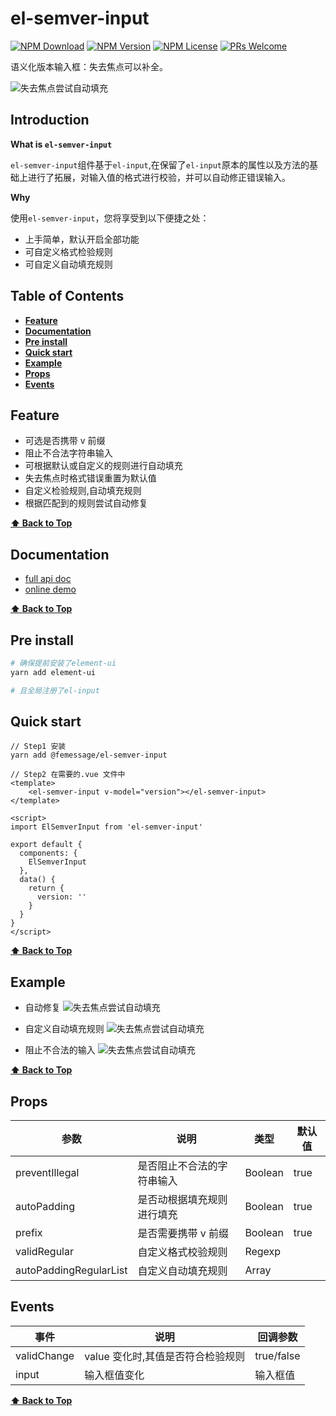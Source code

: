 # el-semver-input

[![NPM Download](https://img.shields.io/npm/dm/@femessage/el-semver-input.svg)](https://www.npmjs.com/package/@femessage/el-semver-input)
[![NPM Version](https://img.shields.io/npm/v/@femessage/el-semver-input.svg)](https://www.npmjs.com/package/@femessage/el-semver-input)
[![NPM License](https://img.shields.io/npm/l/@femessage/el-semver-input.svg)](https://github.com/FEMessage/el-semver-input/blob/master/LICENSE)
[![PRs Welcome](https://img.shields.io/badge/PRs-welcome-brightgreen.svg)](https://github.com/FEMessage/el-semver-input/pulls)

语义化版本输入框：失去焦点可以补全。

![失去焦点尝试自动填充](https://ws1.sinaimg.cn/large/8db26677gy1fyujuaeiqig20vf02ft9q.jpg)

## Introduction

**What is `el-semver-input`**

`el-semver-input`组件基于`el-input`,在保留了`el-input`原本的属性以及方法的基础上进行了拓展，对输入值的格式进行校验，并可以自动修正错误输入。

**Why**

使用`el-semver-input`，您将享受到以下便捷之处：

* 上手简单，默认开启全部功能
* 可自定义格式检验规则
* 可自定义自动填充规则

## Table of Contents

- **[Feature](#feature)**
- **[Documentation](#documentation)**
- **[Pre install](#pre-install)**
- **[Quick start](#quick-start)**
- **[Example](#example)**
- **[Props](#props)**
- **[Events](#events)**

## Feature

* 可选是否携带 v 前缀
* 阻止不合法字符串输入
* 可根据默认或自定义的规则进行自动填充
* 失去焦点时格式错误重置为默认值
* 自定义检验规则,自动填充规则
* 根据匹配到的规则尝试自动修复

**[⬆ Back to Top](#table-of-contents)**

## Documentation

* [full api doc](https://femessage.github.io/el-semver-input/)
* [online demo](https://femessage.github.io/el-semver-input/storybook/)

**[⬆ Back to Top](#table-of-contents)**

## Pre install

```sh
# 确保提前安装了element-ui
yarn add element-ui

# 且全局注册了el-input
```

## Quick start

```vue
// Step1 安装
yarn add @femessage/el-semver-input

// Step2 在需要的.vue 文件中
<template>
    <el-semver-input v-model="version"></el-semver-input>
</template>

<script>
import ElSemverInput from 'el-semver-input'

export default {
  components: {
    ElSemverInput
  },
  data() {
    return {
      version: ''
    }
  }
}
</script>
```

**[⬆ Back to Top](#table-of-contents)**

## Example

* 自动修复
  ![失去焦点尝试自动填充](https://ws1.sinaimg.cn/large/8db26677gy1fyed4100a8g20z10gr0wr.jpg)

* 自定义自动填充规则
  ![失去焦点尝试自动填充](https://ws1.sinaimg.cn/large/8db26677gy1fyecv50g2sg20z10grn3a.jpg)

* 阻止不合法的输入
  ![失去焦点尝试自动填充](https://ws1.sinaimg.cn/large/8db26677gy1fyecv4ppz0g20z10grgn4.jpg)

**[⬆ Back to Top](#table-of-contents)**

## Props

| 参数                   | 说明                       | 类型    | 默认值 |
| ---------------------- | -------------------------- | ------- | ------ |
| preventIllegal         | 是否阻止不合法的字符串输入 | Boolean | true   |
| autoPadding            | 是否动根据填充规则进行填充 | Boolean | true   |
| prefix                 | 是否需要携带 v 前缀        | Boolean | true   |
| validRegular           | 自定义格式校验规则         | Regexp  |        |
| autoPaddingRegularList | 自定义自动填充规则         | Array   |        |

## Events

| 事件        | 说明                              | 回调参数   |
| ----------- | --------------------------------- | ---------- |
| validChange | value 变化时,其值是否符合检验规则 | true/false |
| input       | 输入框值变化                      | 输入框值   |

**[⬆ Back to Top](#table-of-contents)**
